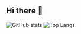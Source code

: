 ## Hi there 👋

![GitHub stats](https://github-readme-stats.vercel.app/api?username=BitGen-Studio&show_icons=true&theme=blue_navy)
![Top Langs](https://github-readme-stats.vercel.app/api/top-langs/?username=BitGen-Studio&layout=compact&show_icons=true&theme=blue_navy)
